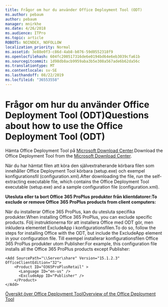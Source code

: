 ```yaml
---
title: Frågor om hur du använder Office Deployment Tool (ODT)
ms.author: pebaum
author: pebaum
manager: mnirkhe
ms.date: 4/26/2018
ms.audience: ITPro
ms.topic: article
ROBOTS: NOINDEX, NOFOLLOW
localization_priority: Normal
ms.assetid: 3e88e0f3-c86d-4ab8-b076-59d0552318f9
ms.openlocfilehash: 604fc200517316de6e0194bd64e6eb3039cfa61b
ms.sourcegitcommit: 1d98db8acb9959aba3b5e308a567ade6b62da56c
ms.translationtype: MT
ms.contentlocale: sv-SE
ms.lasthandoff: 08/22/2019
ms.locfileid: "36553558"
---
```

# <a name="questions-about-how-to-use-the-office-deployment-tool-odt"></a><span data-ttu-id="cd2df-102">Frågor om hur du använder Office Deployment Tool (ODT)</span><span class="sxs-lookup"><span data-stu-id="cd2df-102">Questions about how to use the Office Deployment Tool (ODT)</span></span>

<span data-ttu-id="cd2df-103">Hämta Office Deployment Tool på [Microsoft Download Center](http://go.microsoft.com/fwlink/p/?LinkID=626065).</span><span class="sxs-lookup"><span data-stu-id="cd2df-103">Download the Office Deployment Tool from the [Microsoft Download Center](http://go.microsoft.com/fwlink/p/?LinkID=626065).</span></span>
  
<span data-ttu-id="cd2df-104">När du har hämtat filen att köra den självextraherande körbara filen som innehåller Office Deployment Tool körbara (setup.exe) och exempel konfigurationsfil (configuration.xml).</span><span class="sxs-lookup"><span data-stu-id="cd2df-104">After downloading the file, run the self-extracting executable file, which contains the Office Deployment Tool executable (setup.exe) and a sample configuration file (configuration.xml).</span></span>
  
 <span data-ttu-id="cd2df-105">**Utesluta eller ta bort Office 365 ProPlus produkter från klientdatorer:**</span><span class="sxs-lookup"><span data-stu-id="cd2df-105">**To exclude or remove Office 365 ProPlus products from client computers:**</span></span>
  
<span data-ttu-id="cd2df-106">När du installerar Office 365 ProPlus, kan du utesluta specifika produkter.</span><span class="sxs-lookup"><span data-stu-id="cd2df-106">When installing Office 365 ProPlus, you can exclude specific products.</span></span> <span data-ttu-id="cd2df-107">Följ instruktionerna för att installera Office med ODT gör, men inkludera elementet ExcludeApp i konfigurationsfilen.</span><span class="sxs-lookup"><span data-stu-id="cd2df-107">To do so, follow the steps for installing Office with the ODT, but include the ExcludeApp element in your configuration file.</span></span> <span data-ttu-id="cd2df-108">Till exempel installerar konfigurationsfilen Office 365 ProPlus produkter utom Publisher:</span><span class="sxs-lookup"><span data-stu-id="cd2df-108">For example, this configuration file installs all the Office 365 ProPlus products except Publisher:</span></span>
  
```
<Add SourcePath="\\Server\share" Version="15.1.2.3" OfficeClientEdition="32">
    <Product ID="O365ProPlusRetail" >
      <Language ID="en-us" />
      <ExcludeApp ID="Publisher" />
    </Product>
</Add>
```

[<span data-ttu-id="cd2df-109">Översikt över Office Deployment Tool</span><span class="sxs-lookup"><span data-stu-id="cd2df-109">Overview of the Office Deployment Tool</span></span>](https://docs.microsoft.com/deployoffice/overview-of-the-office-2016-deployment-tool)
  

